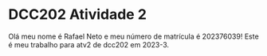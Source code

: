 # DCC202 Atividade 2

Olá meu nome é Rafael Neto e meu número de matrícula é 202376039!
Este é meu trabalho para atv2 de dcc202 em 2023-3.
